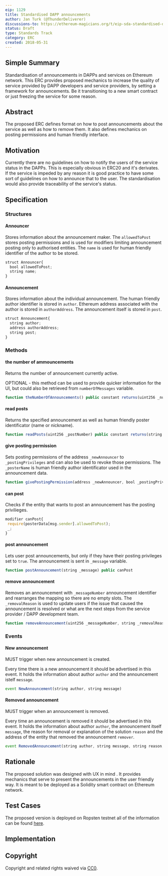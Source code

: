 ```yaml
---
eip: 1129
title: Standardised DAPP announcements
author: Jan Turk (@ThunderDeliverer)
discussions-to: https://ethereum-magicians.org/t/eip-sda-standardised-dapp-announcements/508?u=thunderdeliverer
status: Draft
type: Standards Track
category: ERC
created: 2018-05-31
---
```


<!--You can leave these HTML comments in your merged EIP and delete the visible duplicate text guides, they will not appear and may be helpful to refer to if you edit it again. This is the suggested template for new EIPs. Note that an EIP number will be assigned by an editor. When opening a pull request to submit your EIP, please use an abbreviated title in the filename, `eip-draft_title_abbrev.md`. The title should be 44 characters or less.-->

## Simple Summary
<!--"If you can't explain it simply, you don't understand it well enough." Provide a simplified and layman-accessible explanation of the EIP.-->
Standardisation of announcements in DAPPs and services on Ethereum network. This ERC provides proposed mechanics to increase the quality of service provided by DAPP developers and service providers, by setting a framework for announcements. Be it transitioning to a new smart contract or just freezing the service for some reason.

## Abstract
<!--A short (~200 word) description of the technical issue being addressed.-->
The proposed ERC defines format on how to post announcements about the service as well as how to remove them. It also defines mechanics on posting permissions and human friendly interface.

## Motivation
<!--The motivation is critical for EIPs that want to change the Ethereum protocol. It should clearly explain why the existing protocol specification is inadequate to address the problem that the EIP solves. EIP submissions without sufficient motivation may be rejected outright.-->
Currently there are no guidelines on how to notify the users of the service status in the DAPPs. This is especially obvious in ERC20 and it's derivates. If the service is impeded by any reason it is good practice to have some sort of guidelines on how to announce that to the user. The standardisation would also provide traceability of the service's status.

## Specification
<!--The technical specification should describe the syntax and semantics of any new feature. The specification should be detailed enough to allow competing, interoperable implementations for any of the current Ethereum platforms (go-ethereum, parity, cpp-ethereum, ethereumj, ethereumjs, and [others](https://github.com/ethereum/wiki/wiki/Clients)).-->

### Structures

#### Announcer

Stores information about the announcement maker. The `allowedToPost` stores posting permissions and is used for modifiers limiting announcement posting only to authorised entities. The `name` is used for human friendly identifier of the author to be stored.

``` js
struct Announcer{
  bool allowedToPost;
  string name;
}
```


#### Announcement

Stores information about the individual announcement. The human friendly author identifier is stored in `author`. Ethereum address associated with the author is stored in `authorAddress`. The announcement itself is stored in `post`.

``` js
struct Announcement{
  string author;
  address authorAddress;
  string post;
}
```



### Methods
#### the number of ammouncements

Returns the number of announcement currently active.

OPTIONAL - this method can be used to provide quicker information for the UI, but could also be retrieved from `numberOfMessages` variable.

``` js
function theNumberOfAnnouncements() public constant returns(uint256 _numberOfAnnouncements)
```


#### read posts

Returns the specified announcement as well as human friendly poster identificator (name or nickname).

``` js
function readPosts(uint256 _postNumber) public constant returns(string _author, string _post)
```


#### give posting permission

Sets posting permissions of the address `_newAnnouncer` to `_postingPrivileges` and can also be used to revoke those permissions. The `_posterName` is human friendly author identificator used in the announcement data.

``` js
function givePostingPermission(address _newAnnouncer, bool _postingPrivileges, string _posterName) public onlyOwner returns(bool success)
```


#### can post

Checks if the entity that wants to post an announcement has the posting privilieges.

``` js
modifier canPost{
 require(posterData[msg.sender].allowedToPost);
 _;
}
```


#### post announcement

Lets user post announcements, but only if they have their posting privileges set to `true`. The announcement is sent in `_message` variable.

``` js
function postAnnouncement(string _message) public canPost
```


#### remove announcement

Removes an announcement with `_messageNumber` announcement identifier and rearranges the mapping so there are no empty slots. The `_removalReason` is used to update users if the issue that caused the announcement is resolved or what are the next steps from the service provider / DAPP development team.

``` js
function removeAnnouncement(uint256 _messageNumber, string _removalReason) public
```



### Events

#### New announcement

MUST trigger when new announcement is created.

Every time there is a new announcement it should be advertised in this event. It holds the information about author `author` and the announcement istelf `message`.

``` js
event NewAnnouncement(string author, string message)
```


#### Removed announcement

MUST trigger when an announcement is removed.

Every time an announcement is removed it should be advertised in this event. It holds the information about author `author`, the announcement itself `message`, the reason for removal or explanation of the solution `reason` and the address of the entity that removed the announcement `remover`.

``` js
event RemovedAnnouncement(string author, string message, string reason, address remover);
```

## Rationale
<!--The rationale fleshes out the specification by describing what motivated the design and why particular design decisions were made. It should describe alternate designs that were considered and related work, e.g. how the feature is supported in other languages. The rationale may also provide evidence of consensus within the community, and should discuss important objections or concerns raised during discussion.-->
The proposed solution was designed with UX in mind . It provides mechanics that serve to present the announcements in the user friendly way. It is meant to be deployed as a Solidity smart contract on Ethereum network.

## Test Cases
<!--Test cases for an implementation are mandatory for EIPs that are affecting consensus changes. Other EIPs can choose to include links to test cases if applicable.-->
The proposed version is deployed on Ropsten testnet all of the information can be found [here](https://ropsten.etherscan.io/address/0xb04f67172b9733837e59ebaf03d277279635c8e6#readContract).

## Implementation
<!--The implementations must be completed before any EIP is given status "Final", but it need not be completed before the EIP is accepted. While there is merit to the approach of reaching consensus on the specification and rationale before writing code, the principle of "rough consensus and running code" is still useful when it comes to resolving many discussions of API details.-->

## Copyright
Copyright and related rights waived via [CC0](https://creativecommons.org/publicdomain/zero/1.0/).
